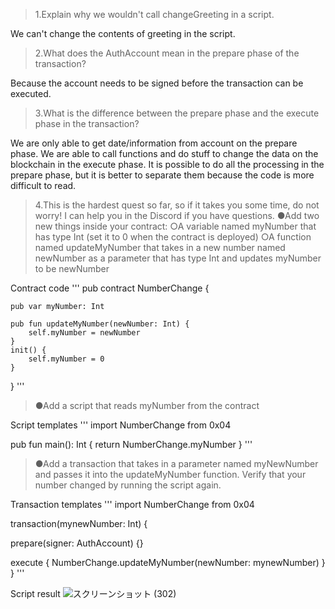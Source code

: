 >1.Explain why we wouldn't call changeGreeting in a script.

We can't change the contents of greeting in the script.

>2.What does the AuthAccount mean in the prepare phase of the transaction?

Because the account needs to be signed before the transaction can be executed.

>3.What is the difference between the prepare phase and the execute phase in the transaction?

We are only able to get date/information from account on the prepare phase.
We are able to call functions and do stuff to change the data on the blockchain in the execute phase.
It is possible to do all the processing in the prepare phase, but it is better to separate them because the code is more difficult to read.

>4.This is the hardest quest so far, so if it takes you some time, do not worry! I can help you in the Discord if you have questions.
>●Add two new things inside your contract:
>○A variable named myNumber that has type Int (set it to 0 when the contract is deployed)
>○A function named updateMyNumber that takes in a new number named newNumber as a parameter that has type Int and updates myNumber to be newNumber

Contract code
'''
pub contract NumberChange {

    pub var myNumber: Int
    
    pub fun updateMyNumber(newNumber: Int) {
        self.myNumber = newNumber
    }
    init() {
        self.myNumber = 0
    }


}
'''

>●Add a script that reads myNumber from the contract

Script templates
'''
import NumberChange from 0x04

pub fun main(): Int {
    return NumberChange.myNumber
}
'''

>●Add a transaction that takes in a parameter named myNewNumber and passes it into the updateMyNumber function.
>Verify that your number changed by running the script again.

Transaction templates
'''
import NumberChange from 0x04

transaction(mynewNumber: Int) {

  prepare(signer: AuthAccount) {}

  execute {
    NumberChange.updateMyNumber(newNumber: mynewNumber)
  }
}
'''

Script result
![スクリーンショット (302)](https://user-images.githubusercontent.com/104513005/167430208-07a45f50-6fcf-4eeb-a8f1-3383cee7dea1.png)
